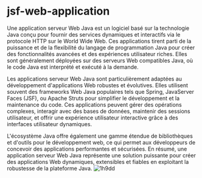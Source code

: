 # jsf-web-application
Une application serveur Web Java est un logiciel basé sur la technologie Java conçu pour fournir des services dynamiques et interactifs via le protocole HTTP sur le World Wide Web. Ces applications tirent parti de la puissance et de la flexibilité du langage de programmation Java pour créer des fonctionnalités avancées et des expériences utilisateur riches. Elles sont généralement déployées sur des serveurs Web compatibles Java, où le code Java est interprété et exécuté à la demande.

Les applications serveur Web Java sont particulièrement adaptées au développement d'applications Web robustes et évolutives. Elles utilisent souvent des frameworks Web Java populaires tels que Spring, JavaServer Faces (JSF), ou Apache Struts pour simplifier le développement et la maintenance du code. Ces applications peuvent gérer des opérations complexes, interagir avec des bases de données, maintenir des sessions utilisateur, et offrir une expérience utilisateur interactive grâce à des interfaces utilisateur dynamiques.

L'écosystème Java offre également une gamme étendue de bibliothèques et d'outils pour le développement web, ce qui permet aux développeurs de concevoir des applications performantes et sécurisées. En résumé, une application serveur Web Java représente une solution puissante pour créer des applications Web dynamiques, extensibles et fiables en exploitant la robustesse de la plateforme Java.
![1h9dd](https://github.com/simochourafa/jsf-web-application/assets/125758700/941fc929-e575-4035-9261-a9032cde0e72)
